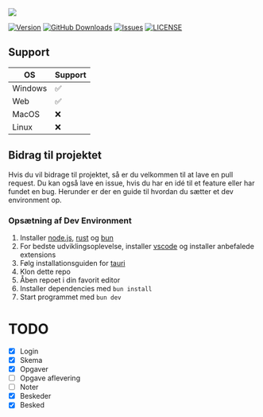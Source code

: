 <img src="https://repository-images.githubusercontent.com/742436072/63ffe7c7-7968-4200-b127-55ca6b878ffc">

[![Version](https://img.shields.io/github/v/release/BetterLectio/BetterLectio-next?style=for-the-badge)]()
[![GitHub Downloads](https://img.shields.io/github/downloads/BetterLectio/BetterLectio-next/total?style=for-the-badge)]()
[![Issues](https://img.shields.io/github/issues/BetterLectio/BetterLectio-next?style=for-the-badge)]()
[![LICENSE](https://img.shields.io/github/license/BetterLectio/BetterLectio-next?style=for-the-badge)]()

## Support

| OS      | Support |
| ------- | ------- |
| Windows | ✅      |
| Web     | ✅      |
| MacOS   | ❌      |
| Linux   | ❌      |

## Bidrag til projektet

Hvis du vil bidrage til projektet, så er du velkommen til at lave en pull request.
Du kan også lave en issue, hvis du har en idé til et feature eller har fundet en bug.
Herunder er der en guide til hvordan du sætter et dev environment op.

### Opsætning af Dev Environment

1. Installer [node.js](https://nodejs.org/en/), [rust](https://www.rust-lang.org/tools/install) og [bun](https://bun.sh/)
2. For bedste udviklingsoplevelse, installer [vscode](https://code.visualstudio.com/) og installer anbefalede extensions
3. Følg installationsguiden for [tauri](https://tauri.app/v1/guides/getting-started/prerequisites)
4. Klon dette repo
5. Åben repoet i din favorit editor
6. Installer dependencies med `bun install`
7. Start programmet med `bun dev`

# TODO

- [x] Login
- [x] Skema
- [x] Opgaver
- [ ] Opgave aflevering
- [ ] Noter
- [x] Beskeder
- [x] Besked
